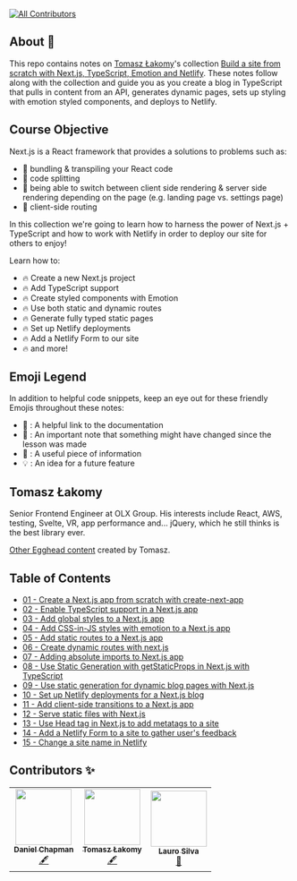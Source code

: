 <!-- ALL-CONTRIBUTORS-BADGE:START - Do not remove or modify this section -->
[![All Contributors](https://img.shields.io/badge/all_contributors-3-orange.svg?style=flat-square)](#contributors-)
<!-- ALL-CONTRIBUTORS-BADGE:END -->

## About 🔎

This repo contains notes on [Tomasz Łakomy](https://twitter.com/tlakomy)'s collection [Build a site from scratch with Next.js, TypeScript, Emotion and Netlify](https://egghead.io/playlists/build-a-blog-with-next-js-typescript-emotion-and-netlify-adcc). These notes follow along with the collection and guide you as you create a blog in TypeScript that pulls in content from an API, generates dynamic pages, sets up styling with emotion styled components, and deploys to Netlify.

## Course Objective

Next.js is a React framework that provides a solutions to problems such as:

- 🌟 bundling & transpiling your React code
- 🌟 code splitting
- 🌟 being able to switch between client side rendering & server side rendering depending on the page (e.g. landing page vs. settings page)
- 🌟 client-side routing

In this collection we're going to learn how to harness the power of Next.js + TypeScript and how to work with Netlify in order to deploy our site for others to enjoy!

Learn how to:

- 🔥 Create a new Next.js project
- 🔥 Add TypeScript support
- 🔥 Create styled components with Emotion
- 🔥 Use both static and dynamic routes
- 🔥 Generate fully typed static pages
- 🔥 Set up Netlify deployments
- 🔥 Add a Netlify Form to our site
- 🔥 and more!

## Emoji Legend
In addition to helpful code snippets, keep an eye out for these friendly Emojis throughout these notes:

- 📜 : A helpful link to the documentation
- 📝 : An important note that something might have changed since the lesson was made
- 🧩 : A useful piece of information
- 💡 : An idea for a future feature

## Tomasz Łakomy

Senior Frontend Engineer at OLX Group. His interests include React, AWS, testing, Svelte, VR, app performance and... jQuery, which he still thinks is the best library ever.

[Other Egghead content](https://egghead.io/instructors/tomasz-lakomy) created by Tomasz.

## Table of Contents

- [01 - Create a Next.js app from scratch with create-next-app](notes/01-create-a-next.js-app-from-scratch-with-create-next-app.md)
- [02 - Enable TypeScript support in a Next.js app](notes/02-enable-typescript-support-in-a-next.js-app.md)
- [03 - Add global styles to a Next.js app](notes/03-add-global-styles-to-a-next.js-app.md)
- [04 - Add CSS-in-JS styles with emotion to a Next.js app](notes/04-add-css-in-js-styles-with-emotion-to-a-next.js-app.md)
- [05 - Add static routes to a Next.js app](notes/05-add-static-routes-to-a-next.js-app.md)
- [06 - Create dynamic routes with next.js](notes/06-create-dynamic-routes-with-next.js.md)
- [07 - Adding absolute imports to Next.js app](notes/07-adding-absolute-imports-to-next.js-app.md)
- [08 - Use Static Generation with getStaticProps in Next.js with TypeScript](notes/08-use-static-generation-with-getstaticprops-in-next.js-with-typescript.md)
- [09 - Use static generation for dynamic blog pages with Next.js](notes/09-use-static-generation-for-dynamic-blog-pages-with-next.js.md)
- [10 - Set up Netlify deployments for a Next.js blog](notes/10-set-up-netlify-deployments-for-a-next.js-blog.md)
- [11 - Add client-side transitions to a Next.js app](notes/11-add-client-side-transitions-to-a-next.js-app.md)
- [12 - Serve static files with Next.js](notes/12-serve-static-files-with-next.js.md)
- [13 - Use Head tag in Next.js to add metatags to a site](notes/13-use-head-tag-in-next.js-to-add-metatags-to-a-site.md)
- [14 - Add a Netlify Form to a site to gather user's feedback](notes/14-add-a-netlify-form-to-a-site-to-gather-user's-feedback.md)
- [15 - Change a site name in Netlify](notes/15-change-a-site-name-in-netlify.md)

## Contributors ✨

<table>
  <tr>
    <td align="center"><a href="https://github.com/dschapman"><img src="https://avatars0.githubusercontent.com/u/36767987?s=460&u=ab9bc3080185245a52b84c94c44c972266ae47af&v=4" width="100px;" alt=""/><br /><sub><b>Daniel Chapman</b></sub></a><br /><a href="#review" title="Review">🖋</a></td>
    <td align="center"><a href="https://github.com/tlakomy"><img src="https://avatars2.githubusercontent.com/u/16646517?s=460&u=ab62d97532c45a219fa5ac26ec529c1159b0bbc4&v=4" width="100px;" alt=""/><br /><sub><b>Tomasz Łakomy</b></sub></a><br /><a href="#review" title="Review">🖋</a></td>
    <td align="center"><a href="https://github.com/laurosilvacom"><img src="https://avatars1.githubusercontent.com/u/57044804?s=460&u=207ca2dcd61ac35eaa300c12dabcd9477a3a5600&v=4" width="100px;" alt=""/><br /><sub><b>Lauro Silva</b></sub></a><br /><a href="#review" title="Review">👀</a></td>
</table>
